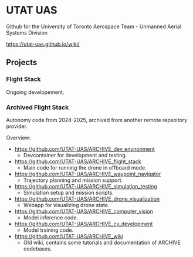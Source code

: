# UTAT UAS

Github for the University of Toronto Aerospace Team - Unmanned Aerial Systems Division

https://utat-uas.github.io/wiki/

## Projects

### Flight Stack

Ongoing developement.

### Archived Flight Stack

Autonomy code from 2024-2025, archived from another remote repsoitory provider.

Overview:
- https://github.com/UTAT-UAS/ARCHIVE_dev_environment
  - Devcontainer for development and testing.
- https://github.com/UTAT-UAS/ARCHIVE_flight_stack
  - Main code for running the drone in offboard mode.
- https://github.com/UTAT-UAS/ARCHIVE_waypoint_navigator
  - Trajectory planning and mission support.
- https://github.com/UTAT-UAS/ARCHIVE_simulation_testing
  - Simulation setup and mission scripts.
- https://github.com/UTAT-UAS/ARCHIVE_drone_visualization
  - Webapp for visualizing drone state.
- https://github.com/UTAT-UAS/ARCHIVE_computer_vision
  - Model inference code.
- https://github.com/UTAT-UAS/ARCHIVE_cv_development
  - Model training code.
- https://github.com/UTAT-UAS/ARCHIVE_wiki
  - Old wiki, contains some tutorials and documentation of ARCHIVE codebases.
